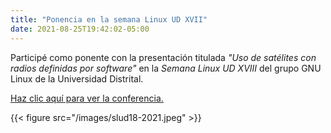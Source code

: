```yaml
---
title: "Ponencia en la semana Linux UD XVII"
date: 2021-08-25T19:42:02-05:00
---
```



Participé como ponente con la presentación titulada
*"Uso de satélites con radios definidas por software"*
en la *Semana Linux UD XVIII* del grupo GNU Linux de la Universidad Distrital.

[Haz clic aquí para ver la conferencia.](https://youtu.be/U7M6yRIEcx8)

  {{< figure src="/images/slud18-2021.jpeg" >}}
